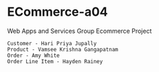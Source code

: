 # ECommerce-a04

Web Apps and Services Group Ecommerce Project

```
Customer - Hari Priya Jupally
Product - Vamsee Krishna Gangapatnam
Order - Amy White
Order Line Item - Hayden Rainey
```
